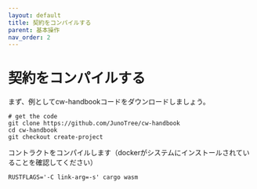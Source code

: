```yaml
---
layout: default
title: 契約をコンパイルする
parent: 基本操作
nav_order: 2
---
```


# 契約をコンパイルする

まず、例としてcw-handbookコードをダウンロードしましょう。

```
# get the code
git clone https://github.com/JunoTree/cw-handbook
cd cw-handbook
git checkout create-project
```

コントラクトをコンパイルします（dockerがシステムにインストールされていることを確認してください）

```
RUSTFLAGS='-C link-arg=-s' cargo wasm
```
